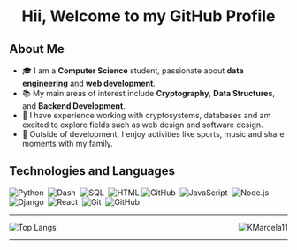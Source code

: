 <h1 align="center"><b>Hii, Welcome to my GitHub Profile </b></h1>


<h2>About Me</h2>

<ul>
  <li>🎓 I am a <strong>Computer Science</strong> student, passionate about <b>data engineering</b> and <b>web development</b>.</li>
  <li>📚 My main areas of interest include <strong>Cryptography</strong>, <strong>Data Structures</strong>, and <strong>Backend Development</strong>.</li>
  <li>🌱 I have experience working with cryptosystems, databases and am excited to explore fields such as web design and software design.</li>
  <li>💼 Outside of development, I enjoy activities like sports, music and share moments with my family.</li>
</ul>



## Technologies and Languages

  ![Python](https://img.shields.io/badge/Python%20-%2314354C.svg?style=for-the-badge&logo=python&logoColor=white)&nbsp;  ![Dash](https://img.shields.io/badge/Dash%20-%2300BFFF.svg?style=for-the-badge&logo=plotly&logoColor=white)&nbsp;  ![SQL](https://img.shields.io/badge/SQL%20-%230072C6.svg?style=for-the-badge&logo=amazon-dynamodb&logoColor=white)&nbsp; ![HTML](https://img.shields.io/badge/HTML5%20-%23E34F26.svg?style=for-the-badge&logo=html5&logoColor=white)&nbsp;![GitHub](https://img.shields.io/badge/-GitHub-05122A?style=for-the-badge&logo=github&logoColor=white)&nbsp;  ![JavaScript](https://img.shields.io/badge/JavaScript%20-%23F7DF1E.svg?style=for-the-badge&logo=javascript&logoColor=black)&nbsp;  ![Node.js](https://img.shields.io/badge/-Node.js-54824a?style=for-the-badge&logo=node.js&logoColor=white)&nbsp;  ![Django](https://img.shields.io/badge/-Django-0a4a32?style=for-the-badge&logo=django&logoColor=white)&nbsp;  ![React](https://img.shields.io/badge/React%20-%2320232a.svg?style=for-the-badge&logo=React&logoColor=blue)&nbsp;  ![Git](https://img.shields.io/badge/-Git-ec502c?style=for-the-badge&logo=git&logoColor=white)&nbsp;
![GitHub](https://img.shields.io/badge/-GitHub-05122A?style=for-the-badge&logo=github&logoColor=white)&nbsp;

---
<div>
  <img align="right" src="https://github-readme-stats.vercel.app/api?username=sebastianpadilla02&show_icons=true&include_all_commits=true&count_private=true&hide_border=true&theme=midnight-purple" alt="KMarcela11" />
</div>

![Top Langs](https://github-readme-stats.vercel.app/api/top-langs/?username=sebastianpadilla02&layout=donut&theme=midnight-purple)



---



<!--
**sebastianpadilla02/sebastianpadilla02** is a ✨ _special_ ✨ repository because its `README.md` (this file) appears on your GitHub profile.

Here are some ideas to get you started:

- 🔭 I’m currently working on ...
- 🌱 I’m currently learning ...
- 👯 I’m looking to collaborate on ...
- 🤔 I’m looking for help with ...
- 💬 Ask me about ...
- 📫 How to reach me: ...
- 😄 Pronouns: ...
- ⚡ Fun fact: ...
-->
